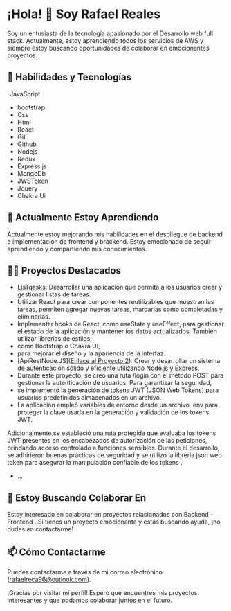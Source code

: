 # ¡Hola! 👋 Soy Rafael Reales 

Soy un entusiasta de la tecnología apasionado por el Desarrollo web full stack. Actualmente, estoy aprendiendo todos los servicios de AWS y siempre estoy buscando oportunidades de colaborar en emocionantes proyectos.

## 🔧 Habilidades y Tecnologías

-JavaScript
- bootstrap 
- Css 
- Html
- React 
- Git
- Github 
- Nodejs 
- Redux
- Express.js
- MongoDb
- JWSToken
- Jquery
- Chakra Ui
  

## 🌱 Actualmente Estoy Aprendiendo

Actualmente estoy mejorando mis habilidades en el despliegue de  backend e implementacion de frontend  y brackend. Estoy emocionado de seguir aprendiendo y compartiendo mis conocimientos.

## 👨‍💻 Proyectos Destacados

- [LisTqasks](https://github.com/Garritha/my-react-task-list): Desarrollar una aplicación que permita a los usuarios crear y gestionar listas de tareas.
- Utilizar React para crear componentes reutilizables que muestran las tareas, permiten agregar nuevas tareas, marcarlas como completadas y eliminarlas.
- Implementar hooks de React, como useState y useEffect, para gestionar el estado de la aplicación y mantener los datos actualizados. También utilizar librerías de estilos,
- como Bootstrap o Chakra UI,
- para mejorar el diseño y la apariencia de la interfaz.
- [ApiRestNode.JS]([Enlace al Proyecto 2](https://github.com/Garritha/node-server)): Crear y desarrollar  un sistema de autenticación sólido y eficiente utilizando Node.js y Express.
- Durante este proyecto, se creó una ruta /login con el método POST para gestionar la autenticación de usuarios. Para garantizar la seguridad,
-  se implementó la generación de tokens JWT (JSON Web Tokens) para usuarios predefinidos almacenados en un archivo.
-   La aplicación empleó variables de entorno desde un archivo .env para proteger la clave usada en la generación y validación de los tokens JWT.

Adicionalmente,se estableció una ruta protegida que evaluaba los tokens JWT presentes en los encabezados de autorización de las peticiones,
brindando acceso controlado a funciones sensibles. Durante el desarrollo,
se adhirieron buenas prácticas de seguridad y se utilizó la librería json web token para asegurar la manipulación confiable de los tokens
.
- ...

## 🤝 Estoy Buscando Colaborar En

Estoy interesado en colaborar en proyectos relacionados con Backend - Frontend . Si tienes un proyecto emocionante y estás buscando ayuda, ¡no dudes en contactarme!

## 📫 Cómo Contactarme

Puedes contactarme a través de mi correo electrónico (rafaelreca96@outlook.com).



¡Gracias por visitar mi perfil! Espero que encuentres mis proyectos interesantes y que podamos colaborar juntos en el futuro.
